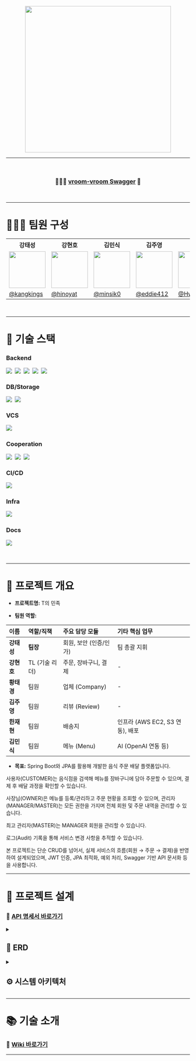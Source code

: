 <div align="center">
  <img src="https://github.com/user-attachments/assets/13190b31-c653-4858-b72b-7022defc5b5f" width="400" height="400" ></img>
</div>


---
<br>

<div align="center">

### 🏃🏻‍♀️ [vroom-vroom Swagger](/) 💨

</div>

<br>

---

# 🧑🏻‍💻 팀원 구성


<div align="center">
  <table>
    <tr>
      <th>강태성</th>
      <th>강현호</th>
      <th>김민식</th>
      <th>김주영</th>
      <th>황태경</th>
      <th>한재현</th>
    </tr>
    <tr>
      <td><img src="https://avatars.githubusercontent.com/u/69503955?v=4" width="100" height="100"/></td>
      <td><img src="https://avatars.githubusercontent.com/u/175274876?v=4" width="100" height="100"/></td>
      <td><img src="https://avatars.githubusercontent.com/u/167049108?v=4" width="100" height="100"/></td>
      <td><img src="https://avatars.githubusercontent.com/u/84488362?v=4" width="100" height="100"/></td>
      <td><img src="https://avatars.githubusercontent.com/u/115198651?v=4" width="100" height="100"/></td>
      <td><img src="https://avatars.githubusercontent.com/u/174947425?v=4" width="100" height="100"/></td>
    </tr>
    <tr>
      <td><a href="https://github.com/kangkings">@kangkings</a></td>
      <td><a href="https://github.com/hinoyat">@hinoyat</a></td>
      <td><a href="https://github.com/minsik0">@minsik0</a></td>
      <td><a href="https://github.com/eddie412">@eddie412</a></td>
      <td><a href="https://github.com/HwangTaeGyeong">@HwangTaeGyeong</a></td>
      <td><a href="https://github.com/jjaenie">@jjaenie</a></td>
    </tr>
  </table>
</div>


<br>

---
# 🔧 기술 스택

### Backend
<img src="https://img.shields.io/badge/Spring Boot-6DB33F?style=flat&logo=springboot&logoColor=white">&nbsp;
<img src="https://img.shields.io/badge/Spring Security-6DB33F?style=flat&logo=springsecurity&logoColor=white">&nbsp;
<img src="https://img.shields.io/badge/SpringDataJPA-%233574A3?style=flat&logo=SpringDataJPA&logoColor=white">&nbsp;
<img src="https://img.shields.io/badge/Oauth-%23003545?style=flat&logo=oauth&logoColor=white">&nbsp;
<img src="https://img.shields.io/badge/JWT-000000?style=flat&logo=jsonwebtokens&logoColor=white">&nbsp;

### DB/Storage
<img src="https://img.shields.io/badge/PostgreSQL-%23003545?style=flat&logo=postgreSQL&logoColor=white">&nbsp;
<img src="https://img.shields.io/badge/Amazon S3-569A31?style=flat&logo=amazons3&logoColor=white">&nbsp;

### VCS
<img src="https://img.shields.io/badge/Git-F05032?style=flat&logo=git&logoColor=white">&nbsp;

### Cooperation
<img src="https://img.shields.io/badge/GitHub-181717?style=flat&logo=github&logoColor=white">&nbsp;
<img src="https://img.shields.io/badge/Notion-000000?style=flat&logo=notion&logoColor=white">&nbsp;
<img src="https://img.shields.io/badge/Slack-F46800?style=flat&logo=Slack&logoColor=white">&nbsp;

### CI/CD
<img src="https://img.shields.io/badge/Docker-2496ED?style=flat&logo=docker&logoColor=white">&nbsp;

### Infra
<img src="https://img.shields.io/badge/Amazon EC2 -FFB746?style=flat&logo=ec2&logoColor=white">&nbsp;

### Docs
<img src="https://img.shields.io/badge/Swagger-85EA2D?style=flat&logo=swagger&logoColor=white">&nbsp;


<br>

---
# 🔮 프로젝트 개요

- **프로젝트명:** T의 민족
<!--
- **프로젝트 기간:** 2025.09.26 ~ 2025.10.20
- **프로젝트 형태:** 스프링 부트 기반의 모놀리식 어플리케이션
-->
- **팀원 역할:**

| 이름 | 역할/직책 | 주요 담당 모듈 | 기타 핵심 업무 |
| :--- | :--- | :--- | :--- |
| **강태성** | **팀장** | 회원, 보안 (인증/인가) | 팀 총괄 지휘 |
| **강현호** | TL (기술 리더) | 주문, 장바구니, 결제 | - |
| **황태경** | 팀원 | 업체 (Company) | - |
| **김주영** | 팀원 | 리뷰 (Review) | - |
| **한재현** | 팀원 | 배송지 | 인프라 (AWS EC2, S3 연동), 배포 |
| **김민식** | 팀원 | 메뉴 (Menu) | AI (OpenAI 연동 등) |
   
- **목표:**
Spring Boot와 JPA를 활용해 개발한 음식 주문 배달 플랫폼입니다. 

사용자(CUSTOMER)는 음식점을 검색해 메뉴를 장바구니에 담아 주문할 수 있으며, 결제 후 배달 과정을 확인할 수 있습니다. 

사장님(OWNER)은 메뉴를 등록/관리하고 주문 현황을 조회할 수 있으며, 관리자(MANAGER/MASTER)는 모든 권한을 가지며 전체 회원 및 주문 내역을 관리할 수 있습니다. 

최고 관리자(MASTER)는 MANAGER 회원을 관리할 수 있습니다.

로그(Audit) 기록을 통해 서비스 변경 사항을 추적할 수 있습니다.

본 프로젝트는 단순 CRUD를 넘어서, 실제 서비스의 흐름(회원 → 주문 → 결제)을 반영하여 설계되었으며, JWT 인증, JPA 최적화, 예외 처리, Swagger 기반 API 문서화 등을 사용합니다.
<br>

---
# 📜 프로젝트 설계

### 📃 [API 명세서 바로가기](https://www.notion.so/teamsparta/8-T-27a2dc3ef514803e9588e7af8d93c337)

<details> 
  <summary><h2> 📝 ERD </h2></summary>
  <img src="https://github.com/user-attachments/assets/a84bd55d-997c-441d-8fc1-f9a203700bbf"></img>
</details>

<details> 
  <summary><h2> ⚙️ 시스템 아키텍처 </h2></summary>
  <img src="https://github.com/user-attachments/assets/98c36166-6c89-4591-b1fe-4098d35947d4"></img>
</details>


---

# 📚 기술 소개

### 📝 [Wiki 바로가기](/wiki)

---
